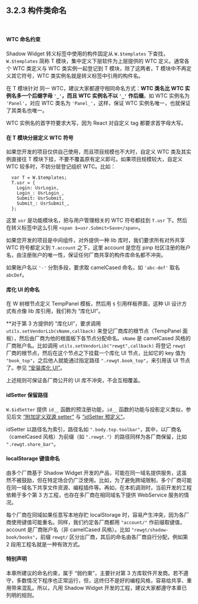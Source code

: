 3.2.3 构件类命名
-------------

&nbsp;

#### WTC 命名约束

Shadow Widget 转义标签中使用的构件固定从 `W.$templates` 下查找，`W.$templates` 简称 T 模块，集中定义下层软件为上层提供的 WTC 定义。通常各个 WTC 类定义与 WTC 类实例一起登记到 T 模块，除了这两者，T 模块中不再定义其它符号，WTC 类实例名就是转义标签中引用的构件名。

在 T 模块针对 同一 WTC，建议大家都遵守相同命名方式：**WTC 类名比 WTC 实例名多一个后缀字母 `'_'`，而且 WTC 实例名不以 `'_'` 作后缀**。如 WTC 实例名为 `'Panel'`，对应 WTC 类名为 `'Panel_'`，这样，保证 WTC 实例名唯一，也就保证了其类名也唯一。

WTC 实例名的首字符要求大写，因为 React 对自定义 tag 都要求首字母大写。

#### 在 T 模块分层定义 WTC 符号

如果您开发的项目仅供自己使用，而且项目规模也不大时，自定义 WTC 类及其实例直接往 T 模块下挂，不要不覆盖原有定义即可。如果项目规模较大，自定义 WTC 较多时，不妨分层登记组织 WTC。比如：

```
  var T = W.$templates;
  T.usr = {
    Login: UsrLogin,
    Login_: UsrLogin_,
    Submit: UsrSubmit,
    Submit_: UsrSubmit_,
  };
```

这里 `usr` 是功能模块名，把与用户管理相关的 WTC 符号都挂到 `T.usr` 下。然后在转义标签中这么引用 `<span $=usr.Submit>Save</span>`。

如果您开发的项目是中间组件，对外提供一种 lib 库时，我们要求所有对外共享 WTC 符号都定义到 `T.account` 之下，这里 account 是您在 pinp 社区注册的账户名，由注册账户的唯一性，保证任何厂商共享的构件库命名都不冲突。

如果账户名以 `'-'` 分割多段，要求取 camelCased 命名，如 `'abc-def'` 取名 `abcDef`。

#### <a name="lib_ui"></a>库化 UI 的命名

在 W 树根节点定义 TempPanel 模板，然后用 `$` 引用样板界面，这种 UI 设计方式有点像 lib 库引用，我们称为 “库化UI”。

**对于第 3 方提供的 “库化UI”，要求调用 `utils.setVendorLib(sName,callback)` 来登记厂商库的根节点（TempPanel 面板），然后由厂商为他的根面板下各节点分配命名。`sName` 是 camelCased 风格的厂商账户名。比如调用 `utils.setVendorLib("rewgt",callback)` 将登记 `rewgt` 厂商的根节点，然后在这个节点之下挂载一个库化 UI 节点，比如它的 key 值为 `"book_top"`，之后他人就能通过指定路径 `".rewgt.book_top"`，来引用该 UI 节点了。参见 [“安装库化 UI”](#3.6.1.)。

上述规则可保证各厂商公开的 UI 库不冲突，不会互相覆盖。

#### <a name="idsetter"></a>idSetter 保留路径

`W.$idSetter` 提供 `id__` 函数的预注册功能，`id__` 函数的功能与投影定义类似，参见后文 [“附加定义双源 setter”](#3.4.3.) 与 [“idSetter 预定义”](#3.4.4.)。

idSetter 以路径名为索引，路径名如 `".body.top.toolbar"`，其中，以厂商名（camelCased 风格）为前缀（如 `".rewgt."`）的路径同样为各厂商保留，比如 `".rewgt.share_bar"`。

#### localStorage 键值命名

由多个厂商基于 Shadow Widget 开发的产品，可能在同一域名提供服务，这虽然不被鼓励，但在特定场合仍广泛使用。比如，为了避免跨域限制，多个厂商可能在同一域名下共享文件资源、编程插件等。再如，在本机调测时，当前开发的工程依赖于多个第 3 方工程，也存在多厂商在相同域名下提供 WebService 服务的情况。

每个厂商在同域如果任意写本地存贮 localStorage 时，容易产生冲突，因为各厂商使用键值可能重名。同样，我们约定各厂商都用 `"account/"` 作前缀取键值，account 是厂商账户名（非 camelCased 风格）。比如 `"rewgt/shadow-book/books"`，前缀 `rewgt/` 区分出厂商，其后的命名由各厂商自行分配，例如第 2 段用工程名就是一种有效方式。

#### 特别声明

本章所建议的命名约束，属于 “弱约束”，主要针对第 3 方库软件开发商。若不遵守，多数情况下程序也正常运行，但，这终归不是好的编程风格，容易给共享、重用带来混乱。所以，凡用 Shadow Widget 开发的工程，建议大家都遵守本章已列明的规则。

&nbsp;
